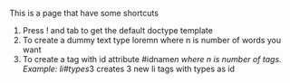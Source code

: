 This is a page that have some shortcuts
1. Press ! and tab to get the default doctype template
2. To create a dummy text type loremn where n is number of words you want
3. To create a tag with id attribute <htmltag>#idname*n where n is number of tags. Example: li#types*3 creates 3 new li tags with types as id
